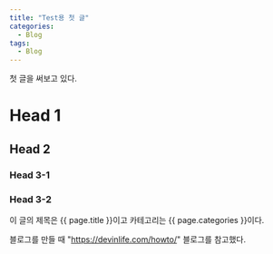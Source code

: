 ```yaml
---
title: "Test용 첫 글"
categories:
  - Blog
tags:
  - Blog
---
```


첫 글을 써보고 있다.
# Head 1
## Head 2
### Head 3-1
### Head 3-2

이 글의 제목은 {{ page.title }}이고
카테고리는 {{ page.categories }}이다.

블로그를 만들 때 "https://devinlife.com/howto/" 블로그를 참고했다.
